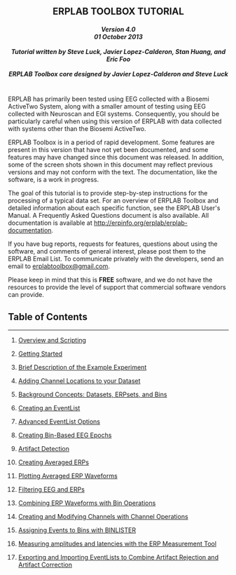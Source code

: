 <h2 align="center">ERPLAB TOOLBOX TUTORIAL </h2>
<h5 align="center">
Version 4.0<br>
01 October 2013<br><br>
Tutorial written by Steve Luck, Javier Lopez-Calderon, Stan Huang, and Eric Foo <br><br>
ERPLAB Toolbox core designed by Javier Lopez-Calderon and Steve Luck<br><br>
</h5>

ERPLAB has primarily been tested using EEG collected with a Biosemi ActiveTwo System, along with a smaller amount of testing using EEG collected with Neuroscan and EGI systems. Consequently, you should be particularly careful when using this version of ERPLAB with data collected with systems other than the Biosemi ActiveTwo.

ERPLAB Toolbox is in a period of rapid development. Some features are present in this version that have not yet been documented, and some features may have changed since this document was released. In addition, some of the screen shots shown in this document may reflect previous versions and may not conform with the text.  The documentation, like the software, is a work in progress.

The goal of this tutorial is to provide step-by-step instructions for the processing of a typical data set.  For an overview of ERPLAB Toolbox and detailed information about each specific function, see the ERPLAB User's Manual. A Frequently Asked Questions document is also available.  All documentation is available at http://erpinfo.org/erplab/erplab-documentation.

If you have bug reports, requests for features, questions about using the software, and comments of general interest, please post them to the ERPLAB Email List.  To communicate privately with the developers, send an email to erplabtoolbox@gmail.com.

Please keep in mind that this is **FREE** software, and we do not have the resources to provide the level of support that commercial software vendors can provide.

## Table of Contents
---
1. [Overview and Scripting](./Overview-and-Scripting:-Tutorial)

2. [Getting Started](./Getting-Started:-Tutorial)

3. [Brief Description of the Example Experiment](./Brief-Description-of-the-Example-Experiment)

4. [Adding Channel Locations to your Dataset](./Adding-Channel-Locations-to-your-Dataset)

5. [Background Concepts: Datasets, ERPsets, and Bins](./Background-Concepts:-Datasets,-ERPsets,-and-bins)

6. [Creating an EventList](./Creating-an-EventList:-ERPLAB-Functions)

7. [Advanced EventList Options](./Advanced-EventList-Options)

8. [Creating Bin-Based EEG Epochs](./Creating-Bin--Based-EEG-Epochs)

9. [Artifact Detection](./Artifact-Detection)

10. [Creating Averaged ERPs](./Creating-Averaged-ERPs)

11. [Plotting Averaged ERP Waveforms](./Plotting-Averaged-ERP-Waveforms)

12. [Filtering EEG and ERPs](./Filtering-EEG-and-ERPs)

13. [Combining ERP Waveforms with Bin Operations](./Combining-ERP-Waveforms-with-Bin-Operations)

14. [Creating and Modifying Channels with Channel Operations](./Creating-and-Modifying-Channels-with-Channel-Operations)

15. [Assigning Events to Bins with BINLISTER](./Assigning-Events-to-Bins-with-BINLISTER:-Tutorial)

16. [Measuring amplitudes and latencies with the ERP Measurement Tool](./Measuring-amplitudes-and-latencies-with-the-ERP-Measurement-Tool)

17. [Exporting and Importing EventLists to Combine Artifact Rejection and Artifact Correction](./Exporting-and-Importing-EventLists-to-Combine-Artifact-Rejection-and-Artifact-Correction)
